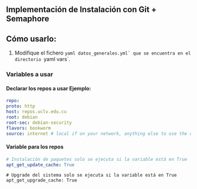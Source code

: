 ## Implementación de Instalación con Git + Semaphore 

## Cómo usarlo:

1. Modifique el fichero ```yaml datos_generales.yml` que se encuentra en el directorio ```yaml vars`.

### Variables a usar

#### Declarar los repos a usar Ejemplo:

```yaml
repo:
proto: http
host: repos.uclv.edu.cu
root: debian
root-sec: debian-security
flavors: bookworm
source: internet # local if on your network, anything else to use the default ones.
```

#### Variable para los repos

```yaml
# Instalación de paquetes solo se ejecuta si la variable está en True
apt_get_update_cache: True
```
```iniyaml
# Upgrade del sistema solo se ejecuta si la variable está en True
apt_get_upgrade_cache: True
```